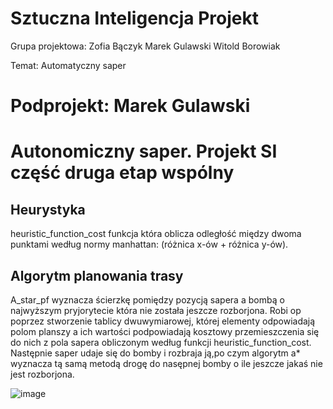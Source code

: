 # Sztuczna Inteligencja Projekt

Grupa projektowa:
Zofia Bączyk
Marek Gulawski
Witold Borowiak

Temat: Automatyczny saper

# Podprojekt: Marek Gulawski

# Autonomiczny saper. Projekt SI część druga etap wspólny

## Heurystyka
<p>heuristic_function_cost funkcja która oblicza odległość między dwoma punktami według normy manhattan: (różnica x-ów + różnica y-ów).

## Algorytm planowania trasy
<p>A_star_pf wyznacza ścierzkę pomiędzy pozycją sapera a bombą o najwyższym pryjorytecie która nie została jeszcze rozborjona. 
Robi op poprzez stworzenie tablicy dwuwymiarowej, której elementy odpowiadają polom planszy a ich wartości 
podpowiadają kosztowy przemieszczenia się do nich z pola sapera obliczonym według funkcji heuristic_function_cost.
Następnie saper udaje się do bomby i rozbraja ją,po czym algorytm a* wyznacza tą samą metodą drogę do nasępnej bomby
o ile jeszcze jakaś nie jest rozborjona.

![image](https://drive.google.com/uc?export=view&id=1qQnFF0h3g1D9mHqkVNUOfLFdXn_Xmhkc)
